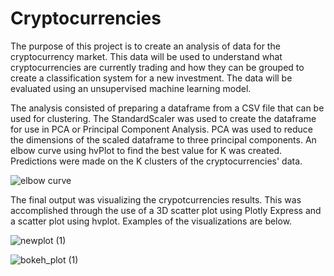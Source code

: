 # Cryptocurrencies


The purpose of this project is to create an analysis of data for the cryptocurrency market.  This data will be used to understand what cryptocurrencies are currently trading and how they can be grouped to create a classification system for a new investment.  The data will be evaluated using an unsupervised machine learning model.

The analysis consisted of preparing a dataframe from a CSV file that can be used for clustering.  The StandardScaler was used to create the dataframe for use in PCA or Principal Component Analysis.  PCA was used to reduce the dimensions of the scaled dataframe to three principal components.  An elbow curve using hvPlot to find the best value for K was created.  Predictions were made on the K clusters of the cryptocurrencies' data.

![elbow curve](https://user-images.githubusercontent.com/100876517/182058867-a41c1b39-37da-41d5-b623-12e8b08f081f.png)


The final output was visualizing the crypotcurrencies results.  This was accomplished through the use of a 3D scatter plot using Plotly Express and a scatter plot using hvplot.  Examples of the visualizations are below.

  
![newplot (1)](https://user-images.githubusercontent.com/100876517/182057483-3f0a010a-0203-4f80-8378-32dc15bd8b99.png)

![bokeh_plot (1)](https://user-images.githubusercontent.com/100876517/182057487-1d133a4c-ee3a-4f0d-9041-91ef7d60dfed.png)
